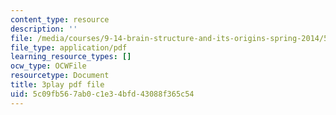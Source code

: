 ```yaml
---
content_type: resource
description: ''
file: /media/courses/9-14-brain-structure-and-its-origins-spring-2014/5c09fb567ab0c1e34bfd43088f365c54_555127.pdf
file_type: application/pdf
learning_resource_types: []
ocw_type: OCWFile
resourcetype: Document
title: 3play pdf file
uid: 5c09fb56-7ab0-c1e3-4bfd-43088f365c54
---
```

